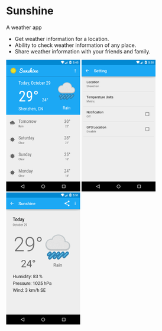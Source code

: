 # Sunshine
A weather app

- Get weather information for a location.
- Ability to check weather information of any place.
- Share weather information with your friends and family.

<img src="https://github.com/TwentySevenC/Sunshine/blob/master/device-2015-10-29-174524.png?raw=true" width="200px">
<img src="https://github.com/TwentySevenC/Sunshine/blob/master/device-2015-10-29-175040.png?raw=true" width="200px">
<img src="https://github.com/TwentySevenC/Sunshine/blob/master/device-2015-10-29-175118.png?raw=true" width="200px">
